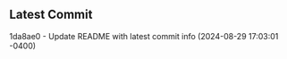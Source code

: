 
## Latest Commit
1da8ae0 - Update README with latest commit info (2024-08-29 17:03:01 -0400) <Yunxi-Zhou>
